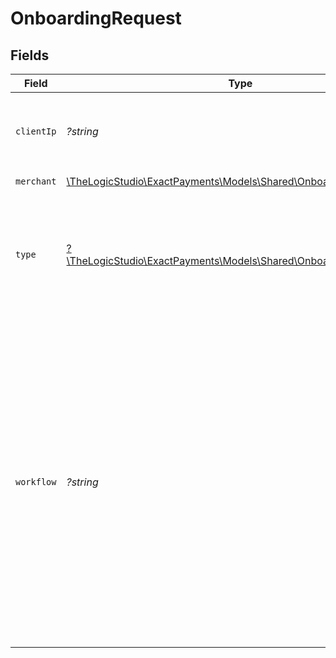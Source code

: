 # OnboardingRequest


## Fields

| Field                                                                                                                                                                                                                                                              | Type                                                                                                                                                                                                                                                               | Required                                                                                                                                                                                                                                                           | Description                                                                                                                                                                                                                                                        | Example                                                                                                                                                                                                                                                            |
| ------------------------------------------------------------------------------------------------------------------------------------------------------------------------------------------------------------------------------------------------------------------ | ------------------------------------------------------------------------------------------------------------------------------------------------------------------------------------------------------------------------------------------------------------------ | ------------------------------------------------------------------------------------------------------------------------------------------------------------------------------------------------------------------------------------------------------------------ | ------------------------------------------------------------------------------------------------------------------------------------------------------------------------------------------------------------------------------------------------------------------ | ------------------------------------------------------------------------------------------------------------------------------------------------------------------------------------------------------------------------------------------------------------------ |
| `clientIp`                                                                                                                                                                                                                                                         | *?string*                                                                                                                                                                                                                                                          | :heavy_minus_sign:                                                                                                                                                                                                                                                 | The IP address of the client who sent the Onboarding Application.                                                                                                                                                                                                  | 63.45.12.34                                                                                                                                                                                                                                                        |
| `merchant`                                                                                                                                                                                                                                                         | [\TheLogicStudio\ExactPayments\Models\Shared\OnboardingMerchant](../../models/shared/OnboardingMerchant.md)                                                                                                                                                        | :heavy_check_mark:                                                                                                                                                                                                                                                 | N/A                                                                                                                                                                                                                                                                |                                                                                                                                                                                                                                                                    |
| `type`                                                                                                                                                                                                                                                             | [?\TheLogicStudio\ExactPayments\Models\Shared\OnboardingRequestType](../../models/shared/OnboardingRequestType.md)                                                                                                                                                 | :heavy_minus_sign:                                                                                                                                                                                                                                                 | The type of entity being boarded. To onboard a Partner use `organization` and to onboard a Merchant use `account`.                                                                                                                                                 | organization                                                                                                                                                                                                                                                       |
| `workflow`                                                                                                                                                                                                                                                         | *?string*                                                                                                                                                                                                                                                          | :heavy_minus_sign:                                                                                                                                                                                                                                                 | The Workflow Identifier that will be used to onboard the Application. If the Workflow identifier is not sent (or) the Workflow identifier sent is wrong, then the default Workflow of the Organization that is submitting the Onboarding Application will be used. | 63efb29650b4bb4b4f6fd5f4                                                                                                                                                                                                                                           |